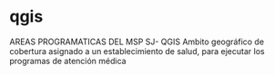 # qgis
AREAS PROGRAMATICAS DEL MSP SJ- QGIS
Ambito geográfico de cobertura asignado a un establecimiento de salud, para ejecutar los programas de atención médica 
